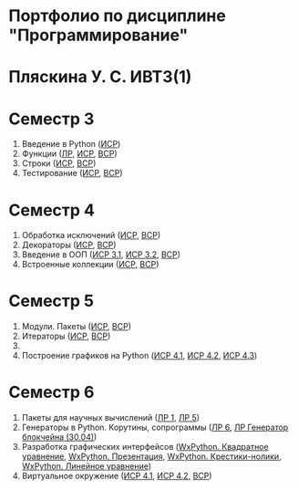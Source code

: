 # Портфолио по дисциплине "Программирование"

# Пляскина У. С. ИВТ3(1)

# Семестр 3

1. Введение в Python ([ИСР](https://github.com/Akwatore/Programm/blob/master/Sem_3/ISR_1.2-4.py))
1. Функции ([ЛР](https://github.com/Akwatore/Programm/blob/master/Sem_3/LR_Tema2), [ИСР](https://github.com/Akwatore/Programm/blob/master/Sem_3/ISR_2.1-4.py), [ВСР](https://github.com/Akwatore/Programm/blob/master/Sem_3/VSR_2.2-3.py))
1. Строки ([ИСР](https://github.com/Akwatore/Programm/blob/master/Sem_3/ISR_3.1-4.py), [ВСР](https://github.com/Akwatore/Programm/blob/master/Sem_3/VSR_3.1-2.py))
1. Тестирование ([ИСР](https://github.com/Akwatore/Programm/blob/master/Sem_3/ISR_4.py), [ВСР](https://github.com/Akwatore/Programm/blob/master/Sem_3/VSR_4.1-2.py))

# Семестр 4

1. Обработка исключений ([ИСР](https://github.com/Akwatore/Programm/blob/master/Sem_4/ISR_1.py), [ВСР](https://github.com/Akwatore/Programm/blob/master/Sem_4/VSR_1.py))
1. Декораторы ([ИСР](https://github.com/Akwatore/Programm/blob/master/Sem_4/ISR_2.py), [ВСР](https://github.com/Akwatore/Programm/blob/master/Sem_4/VSR_2.py))
1. Введение в ООП ([ИСР 3.1](https://github.com/Akwatore/Programm/blob/master/Sem_4/ISR_3.1.py), [ИСР 3.2](https://github.com/Akwatore/Programm/blob/master/Sem_4/ISR_3.2.py), [ВСР](https://github.com/python-basic/sem4-t3-Akwatore/blob/master/VSR_3.1.py))
1. Встроенные коллекции ([ИСР](https://github.com/Akwatore/Programm/blob/master/Sem_4/ISR_4.py), [ВСР](https://github.com/Akwatore/Programm/blob/master/Sem_4/VSR_4.py))

# Семестр 5

1. Модули. Пакеты ([ИСР](https://github.com/Akwatore/Programm/blob/master/Sem_5/ISR_1.1.md), [ВСР](https://github.com/Akwatore/Programm/blob/master/Sem_5/VSR_1.1.md))
1. Итераторы ([ИСР](https://github.com/Akwatore/Programm/blob/master/Sem_5/ISR_2.1-2.py), [ВСР](https://github.com/Akwatore/Programm/blob/master/Sem_5/VSR_2.py))
1. 
1. Построение графиков на Python ([ИСР 4.1](https://github.com/Akwatore/Programm/blob/master/Sem_5/ISR_4.1.py), [ИСР 4.2](https://github.com/Akwatore/Programm/blob/master/Sem_5/ISR_4.2.py), [ИСР 4.3](https://github.com/Akwatore/Programm/blob/master/Sem_5/ISR_4.3.py))

# Семестр 6

1. Пакеты для научных вычислений ([ЛР 1](https://github.com/Akwatore/Programm/blob/master/Sem_6/LR_1.py), [ЛР 5](https://github.com/Akwatore/Programm/blob/master/Sem_6/LR_5.md))
1. Генераторы в Python. Корутины, сопрограммы ([ЛР 6](https://github.com/Akwatore/Programm/blob/master/Sem_6/LR_6.py), [ЛР Генератор блокчейна (30.04)](https://github.com/Akwatore/Programm/blob/master/Sem_6/LR_30.04.py))
1. Разработка графических интерфейсов ([WxPython. Квадратное уравнение](https://github.com/viktoriashandybina/PythonIVT/blob/master/5sem/%D0%9A%D0%B2%D0%B0%D0%B4%D1%80%D0%B0%D1%82%D0%BD%D0%BE%D0%B5%20%D1%83%D1%80%D0%B0%D0%B2%D0%BD%D0%B5%D0%BD%D0%B8%D0%B5.%20%D0%9F%D0%BB%D1%8F%D1%81%D0%BA%D0%B8%D0%BD%D0%B0%2C%20%D0%A8%D0%B0%D0%BD%D0%B4%D1%8B%D0%B1%D0%B8%D0%BD%D0%B0.py), [WxPython. Презентация](https://docs.google.com/presentation/d/1wVzwMX7ZmXMChFIDQLcU4dtHDAEtUiDACuLWTOqqNWU/edit), [WxPython. Крестики-нолики](https://github.com/Akwatore/Programm/blob/master/Sem_6/WxPython.%20%D0%9A%D1%80%D0%B5%D1%81%D1%82%D0%B8%D0%BA%D0%B8-%D0%BD%D0%BE%D0%BB%D0%B8%D0%BA%D0%B8.py), [WxPython. Линейное уравнение](https://github.com/Akwatore/Programm/blob/master/Sem_6/WxPython.%20%D0%9B%D0%B8%D0%BD%D0%B5%D0%B9%D0%BD%D0%BE%D0%B5%20%D1%83%D1%80%D0%B0%D0%B2%D0%BD%D0%B5%D0%BD%D0%B8%D0%B5.py))
1. Виртуальное окружение ([ИСР 4.1](https://github.com/Akwatore/Programm/blob/master/Sem_6/ISR_4.1.md), [ИСР 4.2](https://github.com/Akwatore/Programm/blob/master/Sem_6/ISR_4.2.md), [ВСР](https://github.com/Akwatore/Programm/blob/master/Sem_6/VSR_4.py))

